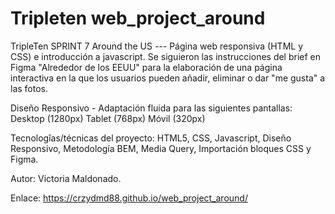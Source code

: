# Tripleten web_project_around

TripleTen SPRINT 7 Around the US  --- Página web responsiva (HTML y CSS) e introducción a javascript. Se siguieron las instrucciones del brief en Figma "Alrededor de los EEUU" para la elaboración de una página interactiva en la que los usuarios pueden añadir, eliminar o dar "me gusta" a las fotos.

Diseño Responsivo - Adaptación fluida para las siguientes pantallas: Desktop (1280px) Tablet (768px) Móvil (320px)

Tecnologîas/técnicas del proyecto: HTML5, CSS, Javascript, Diseño Responsivo, Metodología BEM, Media Query, Importación bloques CSS y Figma.

Autor: Victoria Maldonado. 

Enlace:
https://crzydmd88.github.io/web_project_around/
